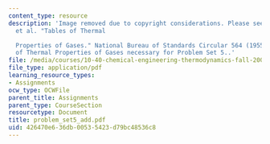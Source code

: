 ```yaml
---
content_type: resource
description: 'Image removed due to copyright considerations. Please see "Hilsenrath,
  et al. "Tables of Thermal

  Properties of Gases." National Bureau of Standards Circular 564 (1955) for the Table
  of Thermal Properties of Gases necessary for Problem Set 5..'
file: /media/courses/10-40-chemical-engineering-thermodynamics-fall-2003/426470e636db00535423d79bc48536c8_problem_set5_add.pdf
file_type: application/pdf
learning_resource_types:
- Assignments
ocw_type: OCWFile
parent_title: Assignments
parent_type: CourseSection
resourcetype: Document
title: problem_set5_add.pdf
uid: 426470e6-36db-0053-5423-d79bc48536c8
---
```

